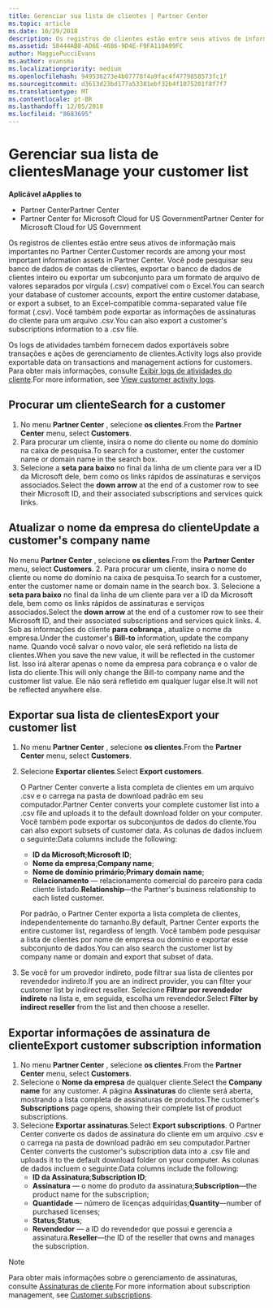 ```yaml
---
title: Gerenciar sua lista de clientes | Partner Center
ms.topic: article
ms.date: 10/29/2018
description: Os registros de clientes estão entre seus ativos de informação mais importantes no Partner Center.
ms.assetid: 58444AB8-AD6E-4686-9D4E-F9FA110A99FC
author: MaggiePucciEvans
ms.author: evansma
ms.localizationpriority: medium
ms.openlocfilehash: 949536273e4b07778f4a9fac4f4779858573fc1f
ms.sourcegitcommit: d3613d23bd177a53381ebf32b4f1075201f8f7f7
ms.translationtype: MT
ms.contentlocale: pt-BR
ms.lasthandoff: 12/05/2018
ms.locfileid: "8683695"
---
```

# <a name="manage-your-customer-list"></a><span data-ttu-id="4a364-103">Gerenciar sua lista de clientes</span><span class="sxs-lookup"><span data-stu-id="4a364-103">Manage your customer list</span></span>

**<span data-ttu-id="4a364-104">Aplicável a</span><span class="sxs-lookup"><span data-stu-id="4a364-104">Applies to</span></span>**

-  <span data-ttu-id="4a364-105">Partner Center</span><span class="sxs-lookup"><span data-stu-id="4a364-105">Partner Center</span></span>
-  <span data-ttu-id="4a364-106">Partner Center for Microsoft Cloud for US Government</span><span class="sxs-lookup"><span data-stu-id="4a364-106">Partner Center for Microsoft Cloud for US Government</span></span>


<span data-ttu-id="4a364-107">Os registros de clientes estão entre seus ativos de informação mais importantes no Partner Center.</span><span class="sxs-lookup"><span data-stu-id="4a364-107">Customer records are among your most important information assets in Partner Center.</span></span> <span data-ttu-id="4a364-108">Você pode pesquisar seu banco de dados de contas de clientes, exportar o banco de dados de clientes inteiro ou exportar um subconjunto para um formato de arquivo de valores separados por vírgula (.csv) compatível com o Excel.</span><span class="sxs-lookup"><span data-stu-id="4a364-108">You can search your database of customer accounts, export the entire customer database, or export a subset, to an Excel-compatible comma-separated value file format (.csv).</span></span> <span data-ttu-id="4a364-109">Você também pode exportar as informações de assinaturas do cliente para um arquivo .csv.</span><span class="sxs-lookup"><span data-stu-id="4a364-109">You can also export a customer's subscriptions information to a .csv file.</span></span>

<span data-ttu-id="4a364-110">Os logs de atividades também fornecem dados exportáveis sobre transações e ações de gerenciamento de clientes.</span><span class="sxs-lookup"><span data-stu-id="4a364-110">Activity logs also provide exportable data on transactions and management actions for customers.</span></span> <span data-ttu-id="4a364-111">Para obter mais informações, consulte [Exibir logs de atividades do cliente](activity-logs.md).</span><span class="sxs-lookup"><span data-stu-id="4a364-111">For more information, see [View customer activity logs](activity-logs.md).</span></span>


## <a name="search-for-a-customer"></a><span data-ttu-id="4a364-112">Procurar um cliente</span><span class="sxs-lookup"><span data-stu-id="4a364-112">Search for a customer</span></span>

1.  <span data-ttu-id="4a364-113">No menu **Partner Center** , selecione **os clientes**.</span><span class="sxs-lookup"><span data-stu-id="4a364-113">From the **Partner Center** menu, select **Customers**.</span></span>
2.  <span data-ttu-id="4a364-114">Para procurar um cliente, insira o nome do cliente ou nome do domínio na caixa de pesquisa.</span><span class="sxs-lookup"><span data-stu-id="4a364-114">To search for a customer, enter the customer name or domain name in the search box.</span></span>
3.  <span data-ttu-id="4a364-115">Selecione a **seta para baixo** no final da linha de um cliente para ver a ID da Microsoft dele, bem como os links rápidos de assinaturas e serviços associados.</span><span class="sxs-lookup"><span data-stu-id="4a364-115">Select the **down arrow** at the end of a customer row to see their Microsoft ID, and their associated subscriptions and services quick links.</span></span>

## <a name="update-a-customers-company-name"></a><span data-ttu-id="4a364-116">Atualizar o nome da empresa do cliente</span><span class="sxs-lookup"><span data-stu-id="4a364-116">Update a customer's company name</span></span>

<span data-ttu-id="4a364-117">No menu **Partner Center** , selecione **os clientes**.</span><span class="sxs-lookup"><span data-stu-id="4a364-117">From the **Partner Center** menu, select **Customers**.</span></span>
2.  <span data-ttu-id="4a364-118">Para procurar um cliente, insira o nome do cliente ou nome do domínio na caixa de pesquisa.</span><span class="sxs-lookup"><span data-stu-id="4a364-118">To search for a customer, enter the customer name or domain name in the search box.</span></span>
3.  <span data-ttu-id="4a364-119">Selecione a **seta para baixo** no final da linha de um cliente para ver a ID da Microsoft dele, bem como os links rápidos de assinaturas e serviços associados.</span><span class="sxs-lookup"><span data-stu-id="4a364-119">Select the **down arrow** at the end of a customer row to see their Microsoft ID, and their associated subscriptions and services quick links.</span></span>
4.  <span data-ttu-id="4a364-120">Sob as informações do cliente **para cobrança** , atualize o nome da empresa.</span><span class="sxs-lookup"><span data-stu-id="4a364-120">Under the customer's **Bill-to** information, update the company name.</span></span> <span data-ttu-id="4a364-121">Quando você salvar o novo valor, ele será refletido na lista de clientes.</span><span class="sxs-lookup"><span data-stu-id="4a364-121">When you save the new value, it will be reflected in the customer list.</span></span> <span data-ttu-id="4a364-122">Isso irá alterar apenas o nome da empresa para cobrança e o valor de lista do cliente.</span><span class="sxs-lookup"><span data-stu-id="4a364-122">This will only change the Bill-to company name and the customer list value.</span></span> <span data-ttu-id="4a364-123">Ele não será refletido em qualquer lugar else.</span><span class="sxs-lookup"><span data-stu-id="4a364-123">It will not be reflected anywhere else.</span></span>

## <a name="export-your-customer-list"></a><span data-ttu-id="4a364-124">Exportar sua lista de clientes</span><span class="sxs-lookup"><span data-stu-id="4a364-124">Export your customer list</span></span>

1.  <span data-ttu-id="4a364-125">No menu **Partner Center** , selecione **os clientes**.</span><span class="sxs-lookup"><span data-stu-id="4a364-125">From the **Partner Center** menu, select **Customers**.</span></span>
2.  <span data-ttu-id="4a364-126">Selecione **Exportar clientes**.</span><span class="sxs-lookup"><span data-stu-id="4a364-126">Select **Export customers**.</span></span>

    <span data-ttu-id="4a364-127">O Partner Center converte a lista completa de clientes em um arquivo .csv e o carrega na pasta de download padrão em seu computador.</span><span class="sxs-lookup"><span data-stu-id="4a364-127">Partner Center converts your complete customer list into a .csv file and uploads it to the default download folder on your computer.</span></span> <span data-ttu-id="4a364-128">Você também pode exportar os subconjuntos de dados do cliente.</span><span class="sxs-lookup"><span data-stu-id="4a364-128">You can also export subsets of customer data.</span></span> <span data-ttu-id="4a364-129">As colunas de dados incluem o seguinte:</span><span class="sxs-lookup"><span data-stu-id="4a364-129">Data columns include the following:</span></span>

    -   <span data-ttu-id="4a364-130">**ID da Microsoft**;</span><span class="sxs-lookup"><span data-stu-id="4a364-130">**Microsoft ID**;</span></span>
    -   <span data-ttu-id="4a364-131">**Nome da empresa**;</span><span class="sxs-lookup"><span data-stu-id="4a364-131">**Company name**;</span></span>
    -   <span data-ttu-id="4a364-132">**Nome de domínio primário**;</span><span class="sxs-lookup"><span data-stu-id="4a364-132">**Primary domain name**;</span></span>
    -   <span data-ttu-id="4a364-133">**Relacionamento** — relacionamento comercial do parceiro para cada cliente listado.</span><span class="sxs-lookup"><span data-stu-id="4a364-133">**Relationship**—the Partner's business relationship to each listed customer.</span></span>

    <span data-ttu-id="4a364-134">Por padrão, o Partner Center exporta a lista completa de clientes, independentemente do tamanho.</span><span class="sxs-lookup"><span data-stu-id="4a364-134">By default, Partner Center exports the entire customer list, regardless of length.</span></span> <span data-ttu-id="4a364-135">Você também pode pesquisar a lista de clientes por nome de empresa ou domínio e exportar esse subconjunto de dados.</span><span class="sxs-lookup"><span data-stu-id="4a364-135">You can also search the customer list by company name or domain and export that subset of data.</span></span>

3.  <span data-ttu-id="4a364-136">Se você for um provedor indireto, pode filtrar sua lista de clientes por revendedor indireto.</span><span class="sxs-lookup"><span data-stu-id="4a364-136">If you are an indirect provider, you can filter your customer list by indirect reseller.</span></span> <span data-ttu-id="4a364-137">Selecione **Filtrar por revendedor indireto** na lista e, em seguida, escolha um revendedor.</span><span class="sxs-lookup"><span data-stu-id="4a364-137">Select **Filter by indirect reseller** from the list and then choose a reseller.</span></span>


## <a name="export-customer-subscription-information"></a><span data-ttu-id="4a364-138">Exportar informações de assinatura de cliente</span><span class="sxs-lookup"><span data-stu-id="4a364-138">Export customer subscription information</span></span>

1.  <span data-ttu-id="4a364-139">No menu **Partner Center** , selecione **os clientes**.</span><span class="sxs-lookup"><span data-stu-id="4a364-139">From the **Partner Center** menu, select **Customers**.</span></span>
2.  <span data-ttu-id="4a364-140">Selecione o **Nome da empresa** de qualquer cliente.</span><span class="sxs-lookup"><span data-stu-id="4a364-140">Select the **Company name** for any customer.</span></span> <span data-ttu-id="4a364-141">A página **Assinaturas** do cliente será aberta, mostrando a lista completa de assinaturas de produtos.</span><span class="sxs-lookup"><span data-stu-id="4a364-141">The customer's **Subscriptions** page opens, showing their complete list of product subscriptions.</span></span>
3.  <span data-ttu-id="4a364-142">Selecione **Exportar assinaturas**.</span><span class="sxs-lookup"><span data-stu-id="4a364-142">Select **Export subscriptions**.</span></span> <span data-ttu-id="4a364-143">O Partner Center converte os dados de assinatura do cliente em um arquivo .csv e o carrega na pasta de download padrão em seu computador.</span><span class="sxs-lookup"><span data-stu-id="4a364-143">Partner Center converts the customer's subscription data into a .csv file and uploads it to the default download folder on your computer.</span></span> <span data-ttu-id="4a364-144">As colunas de dados incluem o seguinte:</span><span class="sxs-lookup"><span data-stu-id="4a364-144">Data columns include the following:</span></span>
    -   <span data-ttu-id="4a364-145">**ID da Assinatura**;</span><span class="sxs-lookup"><span data-stu-id="4a364-145">**Subscription ID**;</span></span>
    -   <span data-ttu-id="4a364-146">**Assinatura** — o nome do produto da assinatura;</span><span class="sxs-lookup"><span data-stu-id="4a364-146">**Subscription**—the product name for the subscription;</span></span>
    -   <span data-ttu-id="4a364-147">**Quantidade** — número de licenças adquiridas;</span><span class="sxs-lookup"><span data-stu-id="4a364-147">**Quantity**—number of purchased licenses;</span></span>
    -   <span data-ttu-id="4a364-148">**Status**;</span><span class="sxs-lookup"><span data-stu-id="4a364-148">**Status**;</span></span>
    -   <span data-ttu-id="4a364-149">**Revendedor** — a ID do revendedor que possui e gerencia a assinatura.</span><span class="sxs-lookup"><span data-stu-id="4a364-149">**Reseller**—the ID of the reseller that owns and manages the subscription.</span></span>

> [!NOTE]  
> <span data-ttu-id="4a364-150">Para obter mais informações sobre o gerenciamento de assinaturas, consulte [Assinaturas de cliente](customer-subscriptions.md).</span><span class="sxs-lookup"><span data-stu-id="4a364-150">For more information about subscription management, see [Customer subscriptions](customer-subscriptions.md).</span></span>

     

 

 



